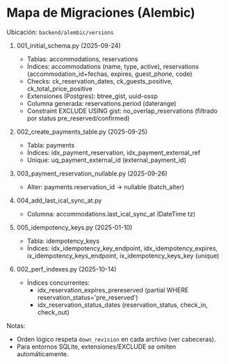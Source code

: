 # Mapa de Migraciones (Alembic)

Ubicación: `backend/alembic/versions`

1) 001_initial_schema.py (2025-09-24)
   - Tablas: accommodations, reservations
   - Índices: accommodations (name, type, active), reservations (accommodation_id+fechas, expires, guest_phone, code)
   - Checks: ck_reservation_dates, ck_guests_positive, ck_total_price_positive
   - Extensiones (Postgres): btree_gist, uuid-ossp
   - Columna generada: reservations.period (daterange)
   - Constraint EXCLUDE USING gist: no_overlap_reservations (filtrado por status pre_reserved/confirmed)

2) 002_create_payments_table.py (2025-09-25)
   - Tabla: payments
   - Índices: idx_payment_reservation, idx_payment_external_ref
   - Unique: uq_payment_external_id (external_payment_id)

3) 003_payment_reservation_nullable.py (2025-09-26)
   - Alter: payments.reservation_id -> nullable (batch_alter)

4) 004_add_last_ical_sync_at.py
   - Columna: accommodations.last_ical_sync_at (DateTime tz)

5) 005_idempotency_keys.py (2025-01-10)
   - Tabla: idempotency_keys
   - Índices: idx_idempotency_key_endpoint, idx_idempotency_expires, ix_idempotency_keys_endpoint, ix_idempotency_keys_key (unique)

6) 002_perf_indexes.py (2025-10-14)
   - Índices concurrentes:
     - idx_reservation_expires_prereserved (partial WHERE reservation_status='pre_reserved')
     - idx_reservation_status_dates (reservation_status, check_in, check_out)

Notas:
- Orden lógico respeta `down_revision` en cada archivo (ver cabeceras).
- Para entornos SQLite, extensiones/EXCLUDE se omiten automáticamente.

